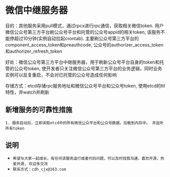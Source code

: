 # 微信中继服务器
 目的：其他服务采用pull模式，通过rpcx进行rpc通信，获取相关微信token. 用户微信公众号第三方平台刷公众号平台和托管的公众号appid的相关token, 该服务不能停超过10分钟(实例自动拉起crontab). 主要刷公众号第三方平台的component_access_token和preauthcode, 公众号的authorizer_access_token和authorizer_refresh_token

 好处：微信公众号第三方平台中继服务器，用于刷新公众号平台自身的token和托管的公众号token, 使开发者只关注微信公众号第三方平台的业务逻辑，同时业务实例可以反复重启，不会对已托管的公众号造成任何影响
 

 存储方式：etcd存储rpc服务地址和微信公众号平台和公众号token, 使用etcd的ttl特性，并watch并刷新

## 新增服务的可靠性措施
    1. 服务启动后，立即读取etcd中的所有微信公众平台和公众号数据，加载到内存中。 并监听所有token

## 说明

+ `希望与大家一起成长，有任何该服务运行或者代码问题，可以及时找我沟通，喜欢开源，热爱开源, 欢迎多交流`   
+ `联系方式：cdh_cjx@163.com`

